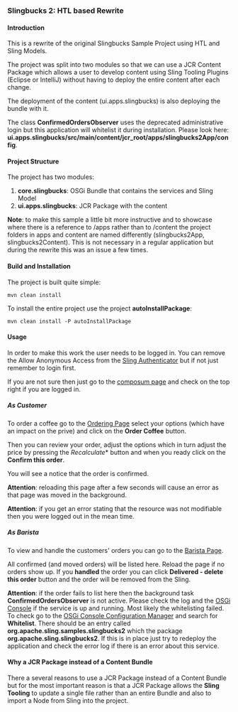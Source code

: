 <!--
    Licensed to the Apache Software Foundation (ASF) under one
    or more contributor license agreements.  See the NOTICE file
    distributed with this work for additional information
    regarding copyright ownership.  The ASF licenses this file
    to you under the Apache License, Version 2.0 (the
    "License"); you may not use this file except in compliance
    with the License.  You may obtain a copy of the License at

    http://www.apache.org/licenses/LICENSE-2.0

    Unless required by applicable law or agreed to in writing,
    software distributed under the License is distributed on an
    "AS IS" BASIS, WITHOUT WARRANTIES OR CONDITIONS OF ANY
    KIND, either express or implied.  See the License for the
    specific language governing permissions and limitations
    under the License
-->
### Slingbucks 2: HTL based Rewrite

#### Introduction

This is a rewrite of the original Slingbucks Sample Project using
HTL and Sling Models.

The project was split into two modules so that we can use a JCR Content
Package which allows a user to develop content using Sling Tooling Plugins
(Eclipse or IntelliJ) without having to deploy the entire content after
each change.

The deployment of the content (ui.apps.slingbucks) is also deploying the
bundle with it.

The class **ConfirmedOrdersObserver** uses the deprecated administrative
login but this application will whitelist it during installation.
Please look here: **ui.apps.slingbucks/src/main/content/jcr_root/apps/slingbucks2App/config**.

#### Project Structure

The project has two modules:

1. **core.slingbucks**: OSGi Bundle that contains the services and Sling Model
2. **ui.apps.slingbucks**: JCR Package with the content

**Note**: to make this sample a little bit more instructive and to showcase
where there is a reference to /apps rather than to /content the project folders
in apps and content are named differently (slingbucks2App, slingbucks2Content).
This is not necessary in a regular application but during the rewrite this was
an issue a few times.

#### Build and Installation

The project is built quite simple:

    mvn clean install
    
To install the entire project use the project **autoInstallPackage**:

    mvn clean install -P autoInstallPackage

#### Usage

In order to make this work the user needs to be logged in. You can
remove the Allow Anonymous Access from the
[Sling Authenticator](http://localhost:8080/system/console/configMgr/org.apache.sling.engine.impl.auth.SlingAuthenticator)
but if not just remember to login first.  

If you are not sure then just go to the [composum page](http://localhost:8080/bin/browser.html)
and check on the top right if you are logged in.

##### As Customer

To order a coffee go to the [Ordering Page](http://localhost:8080/slingbucks2Content/public/orders.html)
select your options (which have an impact on the prive) and click on the **Order
Coffee** button.

Then you can review your order, adjust the options which in turn adjust the price
by pressing the *Recalculate** button and when you ready click on the **Confirm this order**.

You will see a notice that the order is confirmed.

**Attention**: reloading this page after a few seconds will cause an error as that
page was moved in the background.

**Attention**: if you get an error stating that the resource was not modifiable
then you were logged out in the mean time.

##### As Barista

To view and handle the customers' orders you can go to the
[Barista Page](http://localhost:8080/slingbucks2Content/private/confirmed.html).

All confirmed (and moved orders) will be listed here. Reload the page if
no orders show up. If you __handled__ the order you can click **Delivered -
delete this order** button and the order will be removed from the Sling.

**Attention**: if the order fails to list here then the background task
**ConfirmedOrdersObserver** is not active. Please check the log and the
[OSGi Console](http://localhost:8080/system/console/bundles) if the service
is up and running. Most likely the whitelisting failed. To check go to
the [OSGi Console Configuration Manager](http://localhost:8080/system/console/configMgr)
and search for **Whitelist**. There should be an entry called
**org.apache.sling.samples.slingbucks2** which the package **org.apache.sling.slingbucks2**.
If this is in place just try to redeploy the application and check the error
log if there is an error about this service.

#### Why a JCR Package instead of a Content Bundle

There a several reasons to use a JCR Package instead of a Content Bundle
but for the most important reason is that a JCR Package allows the **Sling
Tooling** to update a single file rather than an entire Bundle and also
to import a Node from Sling into the project.
